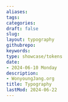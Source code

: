 ```yaml
---
aliases: 
tags:
categories:
draft: false
slug: 
layout: typography
githubrepo: 
keywords: 
type: showcase/tokens
date:
- 2024-06-10 Monday
description:
- WonyoungJang.org
title: Typography
lastMod: 2024-06-22
---
```


